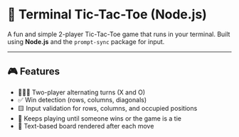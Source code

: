 # 🧠 Terminal Tic-Tac-Toe (Node.js)

A fun and simple 2-player Tic-Tac-Toe game that runs in your terminal. Built using **Node.js** and the `prompt-sync` package for input.

---

## 🎮 Features

- 🧑‍🤝‍🧑 Two-player alternating turns (X and O)
- ✅ Win detection (rows, columns, diagonals)
- 🟨 Input validation for rows, columns, and occupied positions
- 🔁 Keeps playing until someone wins or the game is a tie
- 🎯 Text-based board rendered after each move
